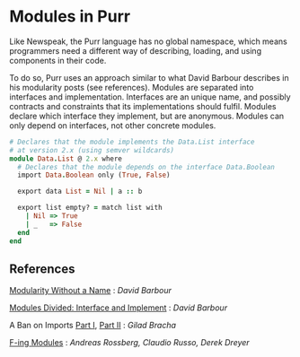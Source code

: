 Modules in Purr
===============

Like Newspeak, the Purr language has no global namespace, which means
programmers need a different way of describing, loading, and using
components in their code.

To do so, Purr uses an approach similar to what David Barbour describes
in his modularity posts (see references). Modules are separated into
interfaces and implementation. Interfaces are an unique name, and
possibly contracts and constraints that its implementations should
fulfil. Modules declare which interface they implement, but are
anonymous. Modules can only depend on interfaces, not other concrete
modules.

```ruby
# Declares that the module implements the Data.List interface
# at version 2.x (using semver wildcards)
module Data.List @ 2.x where
  # Declares that the module depends on the interface Data.Boolean
  import Data.Boolean only (True, False)

  export data List = Nil | a :: b

  export list empty? = match list with
    | Nil => True
    | _   => False
  end
end
```



## References

[Modularity Without a Name](https://awelonblue.wordpress.com/2011/09/29/modularity-without-a-name/)
: *David Barbour*

[Modules Divided: Interface and Implement](https://awelonblue.wordpress.com/2011/10/03/modules-divided-interface-and-implement/)
: *David Barbour*

A Ban on Imports [Part I](http://gbracha.blogspot.com.br/2009/06/ban-on-imports.html), [Part II](http://gbracha.blogspot.com.br/2009/07/ban-on-imports-continued.html)
: *Gilad Bracha*

[F-ing Modules](https://www.mpi-sws.org/~rossberg/f-ing/)
: *Andreas Rossberg, Claudio Russo, Derek Dreyer*


<!--
Local Variables:
ispell-dictionary: british
End:
-->

